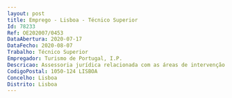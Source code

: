```yaml
--- 
layout: post
title: Emprego - Lisboa - Técnico Superior
Id: 78233
Ref: OE202007/0453
DataAbertura: 2020-07-17
DataFecho: 2020-08-07
Trabalho: Técnico Superior
Empregador: Turismo de Portugal, I.P.
Descricao: Assessoria jurídica relacionada com as áreas de intervenção do Turismo de Portugal, I.P, acompanhamento de todas as matérias, com especial incidência nas seguintes   Gestão e acompanhamento dos financiamentos concedidos ao abrigo dos instrumentos de apoio financeiro geridos por este instituto   Elaboração de projetos de regulamentos para a concessão de apoios financeiros ao investimento no turismo   Elaboração de clausulados contratuais   Análise e instrução de reclamações e recursos administrativos   Análise e propostas de decisão em matérias de gestão dos sistemas de incentivos.
CodigoPostal: 1050-124 LISBOA
Concelho: Lisboa
Distrito: Lisboa
--- 
```

